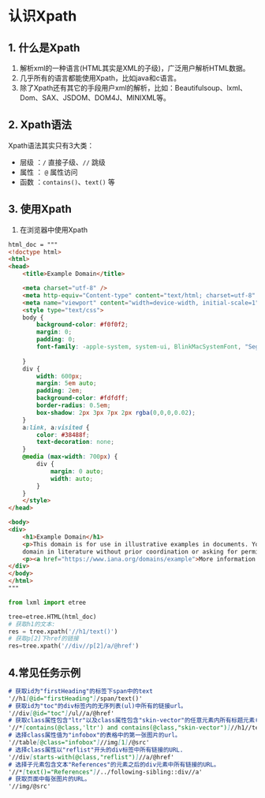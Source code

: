 # 认识Xpath

## 1. 什么是Xpath

1. 解析xml的一种语言(HTML其实是XML的子级)，广泛用户解析HTML数据。
2. 几乎所有的语言都能使用Xpath，比如java和c语言。
3. 除了Xpath还有其它的手段用户xml的解析，比如：Beautifulsoup、lxml、Dom、SAX、JSDOM、DOM4J、MINIXML等。

## 2. Xpath语法

Xpath语法其实只有3大类：

- 层级 ：` / ` 直接子级、`//` 跳级
- 属性 ： `@` 属性访问
- 函数 ：`contains()`、`text()` 等

## 3. 使用Xpath

1. 在浏览器中使用Xpath

```html
html_doc = """
<!doctype html>
<html>
<head>
    <title>Example Domain</title>

    <meta charset="utf-8" />
    <meta http-equiv="Content-type" content="text/html; charset=utf-8" />
    <meta name="viewport" content="width=device-width, initial-scale=1" />
    <style type="text/css">
    body {
        background-color: #f0f0f2;
        margin: 0;
        padding: 0;
        font-family: -apple-system, system-ui, BlinkMacSystemFont, "Segoe UI", "Open Sans", "Helvetica Neue", Helvetica, Arial, sans-serif;
        
    }
    div {
        width: 600px;
        margin: 5em auto;
        padding: 2em;
        background-color: #fdfdff;
        border-radius: 0.5em;
        box-shadow: 2px 3px 7px 2px rgba(0,0,0,0.02);
    }
    a:link, a:visited {
        color: #38488f;
        text-decoration: none;
    }
    @media (max-width: 700px) {
        div {
            margin: 0 auto;
            width: auto;
        }
    }
    </style>    
</head>

<body>
<div>
    <h1>Example Domain</h1>
    <p>This domain is for use in illustrative examples in documents. You may use this
    domain in literature without prior coordination or asking for permission.</p>
    <p><a href="https://www.iana.org/domains/example">More information...</a></p>
</div>
</body>
</html>
"""
```

```python
from lxml import etree

tree=etree.HTML(html_doc)
# 获取h1的文本:
res = tree.xpath('//h1/text()')
# 获取p[2]下href的链接
res=tree.xpath('//div//p[2]/a/@href')
```

## 4.常见任务示例
```markdown
# 获取id为"firstHeading"的标签下span中的text
'//h1[@id="firstHeading"]/span/text()'
# 获取id为"toc"的div标签内的无序列表(ul)中所有的链接url。
'//div[@id="toc"]/ul//a/@href'
# 获取class属性包含"ltr"以及class属性包含"skin-vector"的任意元素内所有标题元素(h1)中的文本。这两个字符串可能在同一个class中，也可能在不同的class中。
'//*[contains(@class,'ltr') and contains(@class,"skin-vector")]//h1//text()'
# 选择class属性值为"infobox"的表格中的第一张图片的url。
'//table[@class="infobox"]//img[1]/@src'
# 选择class属性以"reflist"开头的div标签中所有链接的URL.
'//div[starts-with(@class,"reflist")]//a/@href'
# 选择子元素包含文本"References"的元素之后的div元素中所有链接的URL。
'//*[text()="References"]/../following-sibling::div//a'
# 获取页面中每张图片的URL。
'//img/@src'
```
